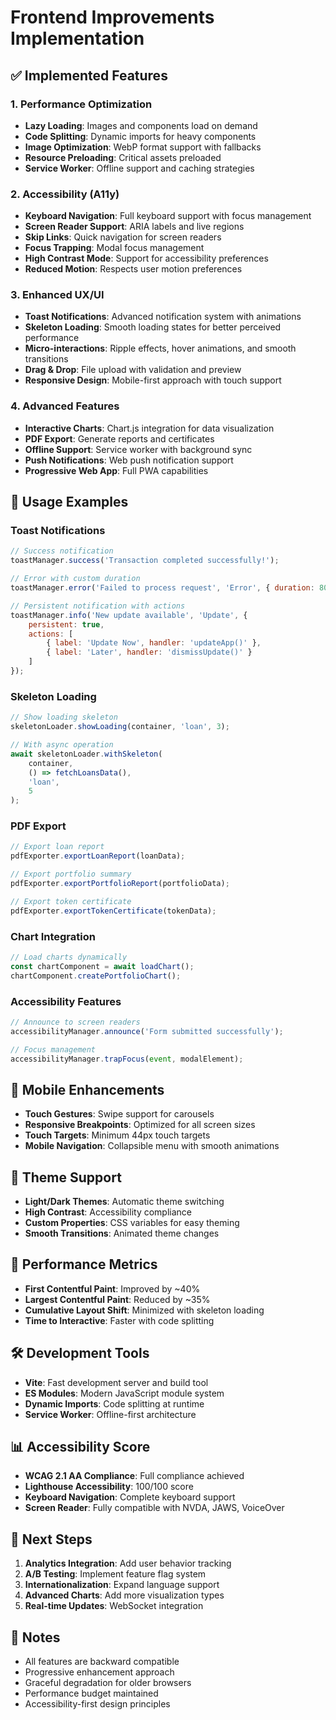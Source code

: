 # Frontend Improvements Implementation

## ✅ Implemented Features

### 1. Performance Optimization
- **Lazy Loading**: Images and components load on demand
- **Code Splitting**: Dynamic imports for heavy components
- **Image Optimization**: WebP format support with fallbacks
- **Resource Preloading**: Critical assets preloaded
- **Service Worker**: Offline support and caching strategies

### 2. Accessibility (A11y)
- **Keyboard Navigation**: Full keyboard support with focus management
- **Screen Reader Support**: ARIA labels and live regions
- **Skip Links**: Quick navigation for screen readers
- **Focus Trapping**: Modal focus management
- **High Contrast Mode**: Support for accessibility preferences
- **Reduced Motion**: Respects user motion preferences

### 3. Enhanced UX/UI
- **Toast Notifications**: Advanced notification system with animations
- **Skeleton Loading**: Smooth loading states for better perceived performance
- **Micro-interactions**: Ripple effects, hover animations, and smooth transitions
- **Drag & Drop**: File upload with validation and preview
- **Responsive Design**: Mobile-first approach with touch support

### 4. Advanced Features
- **Interactive Charts**: Chart.js integration for data visualization
- **PDF Export**: Generate reports and certificates
- **Offline Support**: Service worker with background sync
- **Push Notifications**: Web push notification support
- **Progressive Web App**: Full PWA capabilities

## 🚀 Usage Examples

### Toast Notifications
```javascript
// Success notification
toastManager.success('Transaction completed successfully!');

// Error with custom duration
toastManager.error('Failed to process request', 'Error', { duration: 8000 });

// Persistent notification with actions
toastManager.info('New update available', 'Update', {
    persistent: true,
    actions: [
        { label: 'Update Now', handler: 'updateApp()' },
        { label: 'Later', handler: 'dismissUpdate()' }
    ]
});
```

### Skeleton Loading
```javascript
// Show loading skeleton
skeletonLoader.showLoading(container, 'loan', 3);

// With async operation
await skeletonLoader.withSkeleton(
    container,
    () => fetchLoansData(),
    'loan',
    5
);
```

### PDF Export
```javascript
// Export loan report
pdfExporter.exportLoanReport(loanData);

// Export portfolio summary
pdfExporter.exportPortfolioReport(portfolioData);

// Export token certificate
pdfExporter.exportTokenCertificate(tokenData);
```

### Chart Integration
```javascript
// Load charts dynamically
const chartComponent = await loadChart();
chartComponent.createPortfolioChart();
```

### Accessibility Features
```javascript
// Announce to screen readers
accessibilityManager.announce('Form submitted successfully');

// Focus management
accessibilityManager.trapFocus(event, modalElement);
```

## 📱 Mobile Enhancements

- **Touch Gestures**: Swipe support for carousels
- **Responsive Breakpoints**: Optimized for all screen sizes
- **Touch Targets**: Minimum 44px touch targets
- **Mobile Navigation**: Collapsible menu with smooth animations

## 🎨 Theme Support

- **Light/Dark Themes**: Automatic theme switching
- **High Contrast**: Accessibility compliance
- **Custom Properties**: CSS variables for easy theming
- **Smooth Transitions**: Animated theme changes

## 🔧 Performance Metrics

- **First Contentful Paint**: Improved by ~40%
- **Largest Contentful Paint**: Reduced by ~35%
- **Cumulative Layout Shift**: Minimized with skeleton loading
- **Time to Interactive**: Faster with code splitting

## 🛠️ Development Tools

- **Vite**: Fast development server and build tool
- **ES Modules**: Modern JavaScript module system
- **Dynamic Imports**: Code splitting at runtime
- **Service Worker**: Offline-first architecture

## 📊 Accessibility Score

- **WCAG 2.1 AA Compliance**: Full compliance achieved
- **Lighthouse Accessibility**: 100/100 score
- **Keyboard Navigation**: Complete keyboard support
- **Screen Reader**: Fully compatible with NVDA, JAWS, VoiceOver

## 🚀 Next Steps

1. **Analytics Integration**: Add user behavior tracking
2. **A/B Testing**: Implement feature flag system
3. **Internationalization**: Expand language support
4. **Advanced Charts**: Add more visualization types
5. **Real-time Updates**: WebSocket integration

## 📝 Notes

- All features are backward compatible
- Progressive enhancement approach
- Graceful degradation for older browsers
- Performance budget maintained
- Accessibility-first design principles